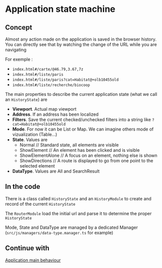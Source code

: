 Application state machine
=======================

Concept
------

Almost any action made on the application is saved in the browser history. You can directly see that by watching the change of the URL while you are navigating

For exemple :
- `index.html#/carte/@46.79,3.67,7z`
- `index.html#/liste/paris`
- `index.html#/liste/paris?cat=Habitat@+olb10455old`
- `index.html#/liste/recherche/biocoop`

The main properties to describe the current application state  (what we call an `HistoryState`) are
- **Viewport**. Actual map viewport
- **Address**. If an address has been localized
- **Filters**. Save the current checked/unchecked filters into a string like `?cat=Habitat@+olb10455old`
- **Mode**. For now it can be List or Map. We can imagine others mode of vizualization (Table...)
- **State**. Values are 
   - Normal // Standard state, all elements are visible
   - ShowElement // An element has been clicked and is visible
   - ShowElementAlone // A focus on an element, nothing else is shown
   - ShowDirections // A route is displayed to go from one point to the selected element
- **DataType**. Values are All and SearchResult

In the code
------------
There is a class called `HistoryState` and an `HistoryModule` to create and record of the current `HistoryState`

The `RouterModule` load the initial url and parse it to determine the proper `HistoryState`

Mode, State and DataType are managed by a dedicated Manager (`src/js/managers/data-type.manager.ts` for example)



Continue with
----
[Application main behaviour](6-App-main-behaviour.md)
